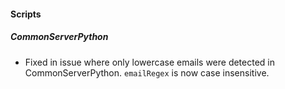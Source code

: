 
#### Scripts
##### CommonServerPython
- Fixed in issue where only lowercase emails were detected in CommonServerPython. `emailRegex` is now case insensitive. 
